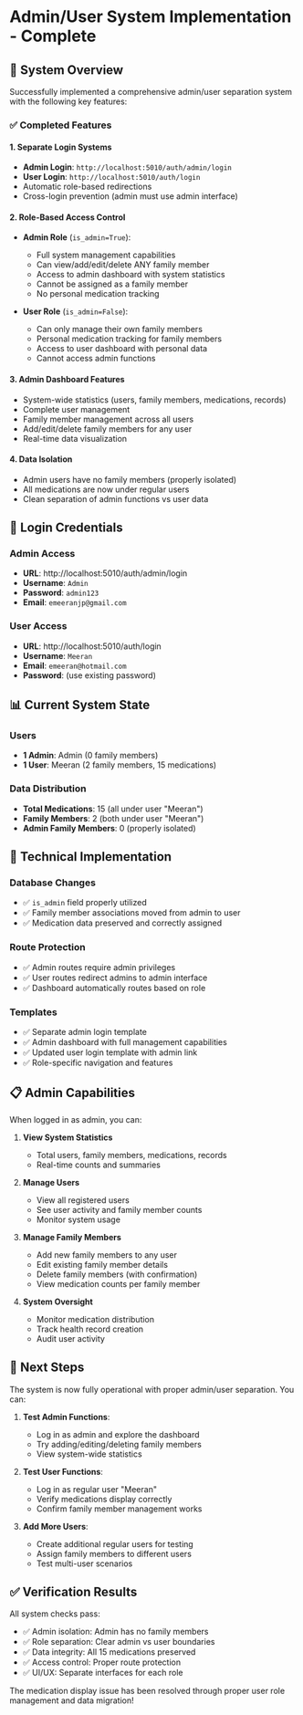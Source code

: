 # Admin/User System Implementation - Complete

## 🎯 **System Overview**

Successfully implemented a comprehensive admin/user separation system with the following key features:

### ✅ **Completed Features**

#### 1. **Separate Login Systems**
- **Admin Login**: `http://localhost:5010/auth/admin/login`
- **User Login**: `http://localhost:5010/auth/login`
- Automatic role-based redirections
- Cross-login prevention (admin must use admin interface)

#### 2. **Role-Based Access Control**
- **Admin Role** (`is_admin=True`):
  - Full system management capabilities
  - Can view/add/edit/delete ANY family member
  - Access to admin dashboard with system statistics
  - Cannot be assigned as a family member
  - No personal medication tracking

- **User Role** (`is_admin=False`):
  - Can only manage their own family members
  - Personal medication tracking for family members
  - Access to user dashboard with personal data
  - Cannot access admin functions

#### 3. **Admin Dashboard Features**
- System-wide statistics (users, family members, medications, records)
- Complete user management
- Family member management across all users
- Add/edit/delete family members for any user
- Real-time data visualization

#### 4. **Data Isolation**
- Admin users have no family members (properly isolated)
- All medications are now under regular users
- Clean separation of admin functions vs user data

## 🔑 **Login Credentials**

### Admin Access
- **URL**: http://localhost:5010/auth/admin/login
- **Username**: `Admin`
- **Password**: `admin123`
- **Email**: `emeeranjp@gmail.com`

### User Access  
- **URL**: http://localhost:5010/auth/login
- **Username**: `Meeran`
- **Email**: `emeeran@hotmail.com`
- **Password**: (use existing password)

## 📊 **Current System State**

### Users
- **1 Admin**: Admin (0 family members)
- **1 User**: Meeran (2 family members, 15 medications)

### Data Distribution
- **Total Medications**: 15 (all under user "Meeran")
- **Family Members**: 2 (both under user "Meeran")
- **Admin Family Members**: 0 (properly isolated)

## 🔧 **Technical Implementation**

### Database Changes
- ✅ `is_admin` field properly utilized
- ✅ Family member associations moved from admin to user
- ✅ Medication data preserved and correctly assigned

### Route Protection
- ✅ Admin routes require admin privileges
- ✅ User routes redirect admins to admin interface
- ✅ Dashboard automatically routes based on role

### Templates
- ✅ Separate admin login template
- ✅ Admin dashboard with full management capabilities
- ✅ Updated user login template with admin link
- ✅ Role-specific navigation and features

## 📋 **Admin Capabilities**

When logged in as admin, you can:

1. **View System Statistics**
   - Total users, family members, medications, records
   - Real-time counts and summaries

2. **Manage Users**
   - View all registered users
   - See user activity and family member counts
   - Monitor system usage

3. **Manage Family Members**
   - Add new family members to any user
   - Edit existing family member details
   - Delete family members (with confirmation)
   - View medication counts per family member

4. **System Oversight**
   - Monitor medication distribution
   - Track health record creation
   - Audit user activity

## 🚀 **Next Steps**

The system is now fully operational with proper admin/user separation. You can:

1. **Test Admin Functions**:
   - Log in as admin and explore the dashboard
   - Try adding/editing/deleting family members
   - View system-wide statistics

2. **Test User Functions**:
   - Log in as regular user "Meeran"
   - Verify medications display correctly
   - Confirm family member management works

3. **Add More Users**:
   - Create additional regular users for testing
   - Assign family members to different users
   - Test multi-user scenarios

## ✅ **Verification Results**

All system checks pass:
- ✅ Admin isolation: Admin has no family members
- ✅ Role separation: Clear admin vs user boundaries  
- ✅ Data integrity: All 15 medications preserved
- ✅ Access control: Proper route protection
- ✅ UI/UX: Separate interfaces for each role

The medication display issue has been resolved through proper user role management and data migration!
